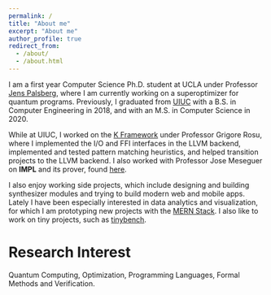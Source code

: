 ```yaml
---
permalink: /
title: "About me"
excerpt: "About me"
author_profile: true
redirect_from: 
  - /about/
  - /about.html
---
```


I am a first year Computer Science Ph.D. student at UCLA under Professor [Jens Palsberg](http://web.cs.ucla.edu/~palsberg/), where I am currently working on a superoptimizer for quantum programs. Previously, I graduated from [UIUC](https://cs.illinois.edu) with a B.S. in Computer Engineering in 2018, and with an M.S. in Computer Science in 2020.

While at UIUC, I worked on the [K Framework](http://www.kframework.org) under Professor Grigore Rosu, where I implemented the I/O and FFI interfaces in the LLVM backend, implemented and tested pattern matching heuristics, and helped transition projects to the LLVM backend. I also worked with Professor Jose Meseguer on **IMPL** and its prover, found [here](http://mickyabir.com/research/).

I also enjoy working side projects, which include designing and building synthesizer modules and trying to build modern web and mobile apps. Lately I have been especially interested in data analytics and visualization, for which I am prototyping new projects with the [MERN Stack](https://www.geeksforgeeks.org/mern-stack/). I also like to work on tiny projects, such as [tinybench](https://pypi.org/project/tinybench/).

Research Interest
======
Quantum Computing, Optimization, Programming Languages, Formal Methods and Verification.

